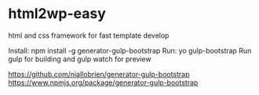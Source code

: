 html2wp-easy
============

html and css framework for fast template develop


Install: npm install -g generator-gulp-bootstrap
Run: yo gulp-bootstrap
Run gulp for building and gulp watch for preview

https://github.com/niallobrien/generator-gulp-bootstrap
https://www.npmjs.org/package/generator-gulp-bootstrap
